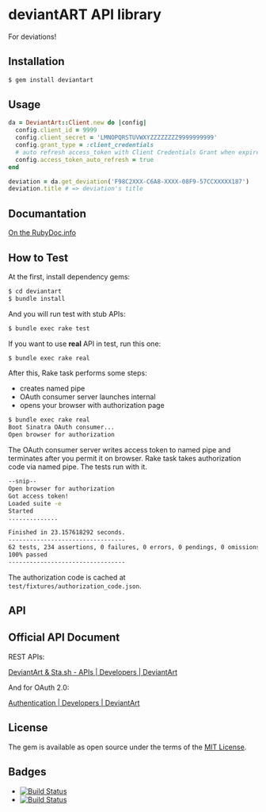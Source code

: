 # deviantART API library

For deviations!

## Installation

```bash
$ gem install deviantart
```

## Usage

```ruby
da = DeviantArt::Client.new do |config|
  config.client_id = 9999
  config.client_secret = 'LMNOPQRSTUVWXYZZZZZZZZ9999999999'
  config.grant_type = :client_credentials
  # auto refresh access_token with Client Credentials Grant when expired
  config.access_token_auto_refresh = true
end

deviation = da.get_deviation('F98C2XXX-C6A8-XXXX-08F9-57CCXXXXX187')
deviation.title # => deviation's title
```

## Documantation

[On the RubyDoc.info](http://www.rubydoc.info/gems/deviantart)

## How to Test

At the first, install dependency gems:

```bash
$ cd deviantart
$ bundle install
```

And you will run test with stub APIs:

```bash
$ bundle exec rake test
```

If you want to use **real** API in test, run this one:

```bash
$ bundle exec rake real
```

After this, Rake task performs some steps:

- creates named pipe
- OAuth consumer server launches internal
- opens your browser with authorization page

```bash
$ bundle exec rake real
Boot Sinatra OAuth consumer...
Open browser for authorization
```

The OAuth consumer server writes access token to named pipe and terminates after you permit it on browser.
Rake task takes authorization code via named pipe.
The tests run with it.

```bash
--snip--
Open browser for authorization
Got access token!
Loaded suite -e
Started
..............

Finished in 23.157618292 seconds.
---------------------------------
62 tests, 234 assertions, 0 failures, 0 errors, 0 pendings, 0 omissions, 0 notifications
100% passed
---------------------------------
```

The authorization code is cached at `test/fixtures/authorization_code.json`.

## API

## Official API Document

REST APIs:

[DeviantArt & Sta.sh - APIs | Developers | DeviantArt](https://www.deviantart.com/developers/http/v1/20160316)

And for OAuth 2.0:

[Authentication | Developers | DeviantArt](https://www.deviantart.com/developers/authentication)

## License

The gem is available as open source under the terms of the [MIT License](http://opensource.org/licenses/MIT).

## Badges

- [![Build Status](https://travis-ci.org/aycabta/deviantart.svg)](https://travis-ci.org/aycabta/deviantart)
- [![Build Status](https://ci.appveyor.com/api/projects/status/github/aycabta/deviantart?branch=master&svg=true)](https://ci.appveyor.com/project/aycabta/deviantart)
